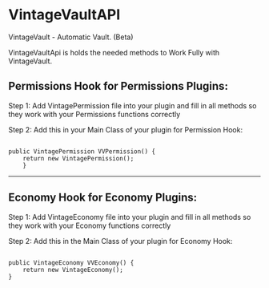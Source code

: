 # VintageVaultAPI
VintageVault - Automatic Vault. (Beta)

VintageVaultApi is holds the needed methods to Work Fully with VintageVault.

Permissions Hook for Permissions Plugins:
------------------------------------------------------------------------------------------------------------------------------------
Step 1: Add VintagePermission file into your plugin and fill in all methods so they work with your Permissions functions correctly

Step 2: Add this in your Main Class of your plugin for Permission Hook:

<code>
public VintagePermission VVPermission() {
    return new VintagePermission(); 
    }
</code>

------------------------------------------------------------------------------------------------------------------------------------



Economy Hook for Economy Plugins:
------------------------------------------------------------------------------------------------------------------------------------
Step 1: Add VintageEconomy file into your plugin and fill in all methods so they work with your Economy functions correctly

Step 2: Add this in the Main Class of your plugin for Economy Hook:

<code>
public VintageEconomy VVEconomy() {
    return new VintageEconomy();
}
</code>
